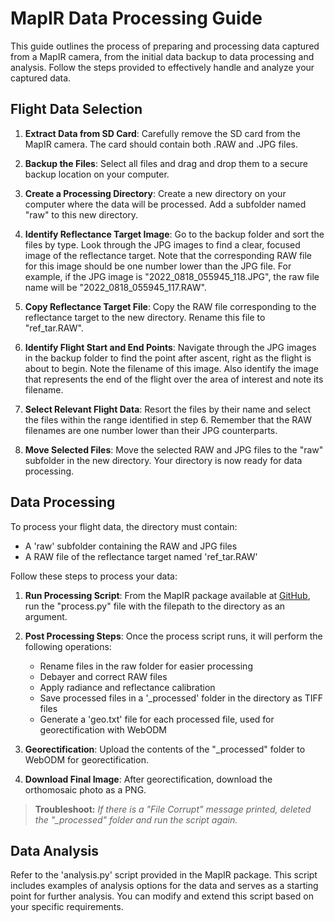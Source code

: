 # MapIR Data Processing Guide

This guide outlines the process of preparing and processing data captured from a MapIR camera, from the initial data backup to data processing and analysis. Follow the steps provided to effectively handle and analyze your captured data.

## Flight Data Selection

1. **Extract Data from SD Card**: Carefully remove the SD card from the MapIR camera. The card should contain both .RAW and .JPG files.

2. **Backup the Files**: Select all files and drag and drop them to a secure backup location on your computer.

3. **Create a Processing Directory**: Create a new directory on your computer where the data will be processed. Add a subfolder named "raw" to this new directory.

4. **Identify Reflectance Target Image**: Go to the backup folder and sort the files by type. Look through the JPG images to find a clear, focused image of the reflectance target. Note that the corresponding RAW file for this image should be one number lower than the JPG file. For example, if the JPG image is "2022_0818_055945_118.JPG", the raw file name will be "2022_0818_055945_117.RAW".

5. **Copy Reflectance Target File**: Copy the RAW file corresponding to the reflectance target to the new directory. Rename this file to "ref_tar.RAW".

6. **Identify Flight Start and End Points**: Navigate through the JPG images in the backup folder to find the point after ascent, right as the flight is about to begin. Note the filename of this image. Also identify the image that represents the end of the flight over the area of interest and note its filename.

7. **Select Relevant Flight Data**: Resort the files by their name and select the files within the range identified in step 6. Remember that the RAW filenames are one number lower than their JPG counterparts.

8. **Move Selected Files**: Move the selected RAW and JPG files to the "raw" subfolder in the new directory. Your directory is now ready for data processing.

## Data Processing

To process your flight data, the directory must contain:

- A 'raw' subfolder containing the RAW and JPG files
- A RAW file of the reflectance target named 'ref_tar.RAW'

Follow these steps to process your data:

1. **Run Processing Script**: From the MapIR package available at [GitHub](https://github.com/JacobsSensorLab/mapir), run the "process.py" file with the filepath to the directory as an argument.

2. **Post Processing Steps**: Once the process script runs, it will perform the following operations:

    - Rename files in the raw folder for easier processing
    - Debayer and correct RAW files
    - Apply radiance and reflectance calibration
    - Save processed files in a '_processed' folder in the directory as TIFF files
    - Generate a 'geo.txt' file for each processed file, used for georectification with WebODM

3. **Georectification**: Upload the contents of the "_processed" folder to WebODM for georectification.

4. **Download Final Image**: After georectification, download the orthomosaic photo as a PNG.

> **Troubleshoot:** *If there is a "File Corrupt" message printed, deleted the "_processed" folder and run the script again.*

## Data Analysis

Refer to the 'analysis.py' script provided in the MapIR package. This script includes examples of analysis options for the data and serves as a starting point for further analysis. You can modify and extend this script based on your specific requirements.
